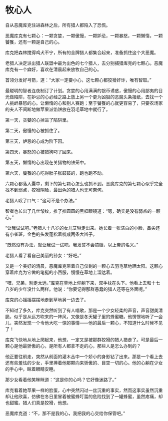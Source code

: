 # 牧心人

自从恶魔库克住进森林之后，所有猎人都陷入了恐慌。 

恶魔库克有七颗心：一颗贪婪，一颗傲慢，一颗妒忌，一颗暴怒，一颗懒惰，一颗饕餮，还有一颗是自己的心。 

库克把森林搅得鸡犬不宁，所有的金牌猎人都集合起来，准备抓住这个大恶魔。 

老猎人决定派出猎人联盟中最为出色的七个猎人，去分别捕猎库克的七颗心。恶魔库克有一个癖好，喜欢在清晨起来放牧自己的心。 

首领分发好弓箭，道：“大家一定要小心，这七颗心都狡猾奸诈，唯有智取。” 

最聪明的智者连夜制订了计划。贪婪的心用满满的银币诱惑，傲慢的心用鄙夷的目光做陷阱，在妒忌的心必经之路上放上另一个更为凶狠的恶魔头条报纸，去找一个人挑衅暴怒的心。让懒惰的心和别人赛跑；至于饕餮的心就更容易了，只要农场家的夫人不间断地做苹果派馅饼放在羽毛草地中就行了。 

第一天，贪婪的心掉进了陷阱里。 

第二天，傲慢的心被抓住了。 

第三天，妒忌的心成为阶下囚。 

第四天，暴怒的心被猎狗叼了回来。 

第五天，懒惰的心出现在关猎物的铁笼中。 

第六天，饕餮的心吃得肚子胀鼓鼓的，跑也跑不动。 

六颗心都落入囊中，剩下的第七颗心怎么也抓不到。恶魔库克的第七颗心似乎完全找不到弱点，狡猾阴险，最出色的猎人也无可奈何。 

老猎人叹了口气：“这可不是个办法。” 

智者也长出了几丝皱纹，推了推圆圆的黑框眼镜道：“嗯，确实是没有弱点的一颗心。” 

“让我试试吧。”老猎人十八岁的女儿艾琳走出来。她长着一张洁白的小脸，鼻尖还有小雀斑，金色的头发蓬松着梳成两条大辫子。 

“既然没有办法，就让我试一试吧。我发誓不会搞砸，以上帝的名义。” 

老猎人看了看自己美丽的孙女：“好吧。” 

又是一个美好的清晨，恶魔库克带着自己仅剩的一颗心去羽毛草地晒太阳。这颗心穿着库克为它做的笔挺的小西服，慢慢在草地上溜达着。 

“嘿，兄弟，别走太远。”库克在草地上仰躺下来，双手枕在头下。他看上去和十七八岁的少年没什么两样。他说：“你要记得那群愚蠢的猎人还等在外面呢。” 

库克的心摇摇摆摆地走到草地另一边去了。 

不知过了多久，库克突然听到了有人唱歌，那是一个少女轻柔的声音，声音甜美清脆，似乎是从远方吹来的一阵风，又像是冬天罐子里的蜂蜜糖。他愣愣地听了一会儿，突然发现一个令他大吃一惊的事情——他的最后一颗心，不知道什么时候不见了！ 

库克飞快地从地上爬起来，他想，一定又是被那群狡猾的猎人猎走了。可是最后一颗心是他最骄傲的心，是所有人都拿不走的心，那些人是怎么办到的？ 

他正要往前走，突然从前面的灌木丛中一个娇小的身影钻了出来。那是一个看上去还有些羞怯的少女，手里捧着他那颗向来骄傲的、目空一切的心。他的心躺在少女的手心中，眯着眼睛安睡。 

那少女看着他笑眯眯道：“这是你的心吗？它好像迷路了。” 

库克看着她苹果一样的脸蛋，心中突然闪过一丝沉重的事实，然而这事实虽然沉重却让他欣喜，仿佛在冬日里冒着被蜜蜂叮蜇的危险找到了一罐蜂蜜，虽然疼痛，却也甜蜜。猎人们真是狡猾，他想。 

恶魔库克道：“不，那不是我的心，我把我的心交给你保管吧。”